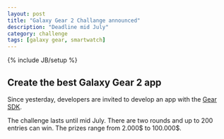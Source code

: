 ```yaml
---
layout: post
title: "Galaxy Gear 2 Challange announced"
description: "Deadline mid July"
category: challenge 
tags: [galaxy gear, smartwatch]
---
```

{% include JB/setup %}

## Create the best Galaxy Gear 2 app

Since yesterday, developers are invited to develop an app with the [Gear SDK](http://developer.samsung.com/samsung-gear).

The challenge lasts until mid July. There are two rounds and up to 200 entries can win. The prizes range from 2.000$ to 100.000$. 
